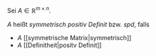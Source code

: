 Sei $A \in \mathbb{R}^{m \times n}$.

$A$ heißt *symmetrisch positiv Definit* bzw. *spd*, falls
- $A$ [[symmetrische Matrix|symmetrisch]]
- $A$ [[Definitheit|positv Definit]]